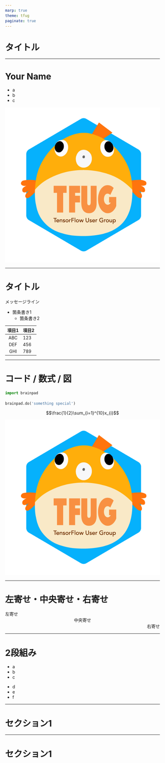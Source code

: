 ```yaml
---
marp: true
theme: tfug
paginate: true
---
```

<!-- _class: title -->
# タイトル

---
<!-- pagination: start -->
<!-- _class: about_me -->

# Your Name

- a
- b
- c

![your logo](assets/logo.png)

---
# タイトル

メッセージライン

- 箇条書き1
  - 箇条書き2

|項目1|項目2|
|:--:|:--|
|ABC|123|
|DEF|456|
|GHI|789|

---

# コード / 数式 / 図

```python
import brainpad

brainpad.do('something special')
```

$$\frac{1}{2}\sum_{i=1}^{10}x_{i}$$

![logo](assets/logo.png)

---
# 左寄せ・中央寄せ・右寄せ

<div align="left">
左寄せ
</div>

<div align="center">
中央寄せ
</div>

<div align="right">
右寄せ
</div>

---
# 2段組み

<div class="left">

- a
- b
- c

</div>

<div class="right">

- d
- e
- f

</div>

---
<!-- _class: subsection -->
# セクション1

---
<!-- _class: subsection2 -->
# セクション1
